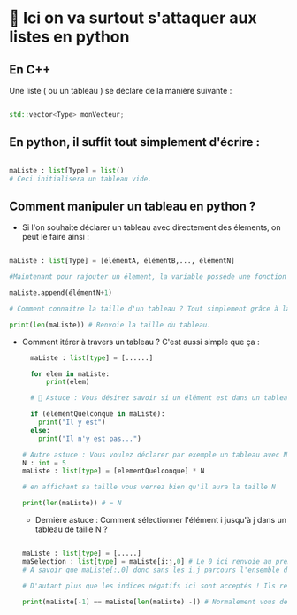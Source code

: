 # 🐍 Ici on va surtout s'attaquer aux listes en python

## En C++ 
Une liste ( ou un tableau ) se déclare de la manière suivante : 
```cpp

std::vector<Type> monVecteur;

```

## En python, il suffit tout simplement d'écrire : <br>

```python

maListe : list[Type] = list()
# Ceci initialisera un tableau vide.

```

## Comment manipuler un tableau en python ? 

 - Si l'on souhaite déclarer un tableau avec directement des élements, on peut le faire ainsi : <br>

```python

maListe : list[Type] = [élémentA, élémentB,..., élémentN]

#Maintenant pour rajouter un élement, la variable possède une fonction .append() qui fait exactement celà.

maListe.append(élémentN+1)

# Comment connaitre la taille d'un tableau ? Tout simplement grâce à la fonction len()

print(len(maListe)) # Renvoie la taille du tableau.

```

  - Comment itérer à travers un tableau ?
    C'est aussi simple que ça : <br>

    ```python
      maListe : list[type] = [......]
    
      for elem in maListe:
          print(elem)
    
      # 👀 Astuce : Vous désirez savoir si un élément est dans un tableau ? Python propose la manière suivante :

      if (elementQuelconque in maListe):
        print("Il y est")
      else:
        print("Il n'y est pas...")

    # Autre astuce : Vous voulez déclarer par exemple un tableau avec N fois un élément ? Il suffit de faire ceci :
    N : int = 5
    maListe : list[type] = [elementQuelconque] * N

    # en affichant sa taille vous verrez bien qu'il aura la taille N

    print(len(maListe)) # = N 
    
    ```

    - Dernière astuce : Comment sélectionner l'élément i jusqu'à j dans un tableau de taille N ?
   
    ```python

    maListe : list[type] = [.....]
    maSelection : list[type] = maListe[i:j,0] # Le 0 ici renvoie au premier tableau dans le cas où vous auriez des tableaux encapsulés ( comme dans le cas d'une matrice par exemple )
    # A savoir que maListe[:,0] donc sans les i,j parcours l'ensemble des éléments du tableau.

    # D'autant plus que les indices négatifs ici sont acceptés ! Ils renvoient juste les élements mais en sens inverse.

    print(maListe[-1] == maListe[len(maListe) -]) # Normalement vous devriez avoir un True
    
  
    ```
